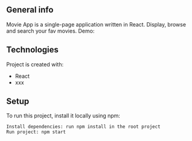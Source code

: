 ## General info

Movie App is a single-page application written in React.
Display, browse and search your fav movies.
Demo:

## Technologies

Project is created with:

- React
- xxx

## Setup

To run this project, install it locally using npm:

```
Install dependencies: run npm install in the root project
Run project: npm start
```
